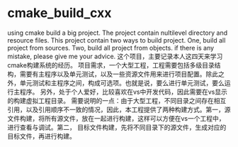 # cmake_build_cxx
using cmake build a big project. The project contain nultilevel directory and resource files. This project contain two ways to build project. One, build all project from sources. Two, build all project from objects. if there is any mistake, please give me your advice.  这个项目，主要记录本人这四天来学习cmake构建系统的经历。 项目需求，一个大型工程，工程需要包括多级目录结构，需要有主程序以及单元测试，以及一些资源文件用来进行项目配置。除此之外，单元测试和主程序之间，构成可选项。也就是说，要么进行单元测试，要么运行主程序。 另外，处于个人爱好，比较喜欢在vs中开发代码，因此需要在vs显示的构建虚拟工程目录。  需要说明的一点：由于大型工程，不同目录之间存在相互引用，以及引用顺序不一致的情况，因此，本工程提供了两种构建方式。第一，源文件构建，将所有源文件，放在一起进行构建，这样可以方便在vs一个工程中，进行查看与调试。第二， 目标文件构建，先将不同目录下的源文件，生成对应的目标文件，再进行构建。
